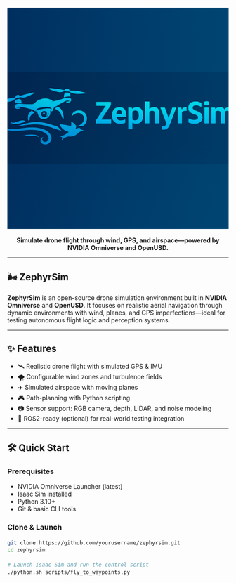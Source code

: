 <p align="center">
  <img src="https://raw.githubusercontent.com/SaharshSS/zephyrsim/main/media/zephyrsim-banner.png" alt="ZephyrSim Logo" />
</p>

<p align="center">
  <b>Simulate drone flight through wind, GPS, and airspace—powered by NVIDIA Omniverse and OpenUSD.</b>
</p>

---

## 🌬️ ZephyrSim

**ZephyrSim** is an open-source drone simulation environment built in **NVIDIA Omniverse** and **OpenUSD**. It focuses on realistic aerial navigation through dynamic environments with wind, planes, and GPS imperfections—ideal for testing autonomous flight logic and perception systems.

---

## ✨ Features

- 🛰️ Realistic drone flight with simulated GPS & IMU
- 🌪️ Configurable wind zones and turbulence fields
- ✈️ Simulated airspace with moving planes
- 🎮 Path-planning with Python scripting
- 📷 Sensor support: RGB camera, depth, LIDAR, and noise modeling
- 📡 ROS2-ready (optional) for real-world testing integration

---

## 🛠️ Quick Start

### Prerequisites

- NVIDIA Omniverse Launcher (latest)
- Isaac Sim installed
- Python 3.10+
- Git & basic CLI tools

### Clone & Launch

```bash
git clone https://github.com/yourusername/zephyrsim.git
cd zephyrsim

# Launch Isaac Sim and run the control script
./python.sh scripts/fly_to_waypoints.py
```
